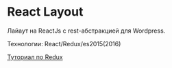 # React Layout

Лайаут на ReactJs c rest-абстракцией для Wordpress.

Технологии: React/Redux/es2015(2016)

[Туториал по Redux](https://maxfarseer.gitbooks.io/redux-course-ru)
